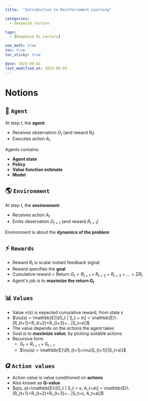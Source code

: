 ```yaml
---
title:  "Introduction to Reinforcement Learning"

categories:
  - deepmind_lecture

tags:
  - [Deepmind RL Lecture]

use_math: true
toc: true
toc_sticky: true

date: 2023-09-03
last_modified_at: 2023-09-03
---
```


# Notions

## 🧠 `Agent`
At step $t$, the **agent**:
- Receives observation $O_t$ (and reward $R_t$)
- Executes action $A_t$

Agents contains:
- **Agent state**
- **Policy**
- **Value function estimate**
- **Model**

## 🌎 `Environment`
At step $t$, the **environment**:
- Receives action $A_t$
- Emits observation $O_{t+1}$ (and reward $R_{t+1}$)

Environment is about the **dynamics of the problem**

## ⚡️ `Rewards`
- Reward $R_t$ is scalar instant feedback signal
- Reward specifies the **goal**
- Cumulative reward = Return $G_t = R_{t+1}+R_{t+2}+R_{t+3}+... = \Sigma R_t$
- Agent's job is to **maximize the return $G_t$**

## 📊 `Values`
- Value $\nu(s)$ is expected cumulative reward, from state $s$
- $\nu(s) = \mathbb{E}\[G_t | S_t = s\] = \mathbb{E}\[R_{t+1}+R_{t+2}+R_{t+3}+...|S_t=s\]$
- The value depends on the actions the agent takes
- Goal is to **maximize value**, by picking suitable actions
- Recursive form
  - $G_t = R_{t+1}+G_{t+1}$
  - $\nu(s) = \mathbb{E}\[R_{t+1}+\nu(S_{t+1})|S_t=s\]$

## 𝑸 `Action values`
- Action value is value conditioned on **actions**
- Also known as **Q-value**
- $q(s, a)=\mathbb{E}\[G_t | S_t = s, A_t=a\] = \mathbb{E}\[R_{t+1}+R_{t+2}+R_{t+3}+...|S_t=s, A_t=a\]$
